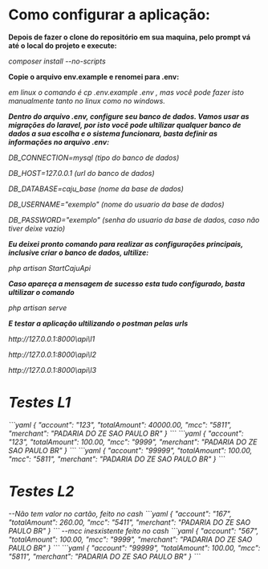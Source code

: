 
<p align="center">
    <b><h1>Como configurar a aplicação:</h1></b>
    <b><p>Depois de fazer o clone do repositório em sua maquina, pelo prompt vá até o local do projeto e execute:</p></b>
    <p><i>composer install --no-scripts</i></p>
    <b><p>Copie o arquivo env.example e renomei para .env:</p></b>
    <p><i>em linux o comando é cp .env.example .env , mas você pode fazer isto manualmente tanto no linux como no windows.<i></p>
    <b><p>Dentro do arquivo .env, configure seu banco de dados. Vamos usar as migrações do laravel, por isto você pode ultilizar qualquer banco de dados a sua escolha e o sistema funcionara, basta definir as informações no arquivo .env:</p></b>
    <p><i>DB_CONNECTION=mysql  (tipo do banco de dados)</p>
    <p>DB_HOST=127.0.0.1        (url do banco de dados)</p>
    <p>DB_DATABASE=caju_base     (nome da base de dados)</p>
    <p> DB_USERNAME="exemplo"   (nome do usuario da base de dados)</p>
    <p>DB_PASSWORD="exemplo"    (senha do usuario da base de dados, caso não tiver deixe vazio)</i></p>
    <b><p>Eu deixei pronto comando para realizar as configurações principais, inclusive criar o banco de dados, ultilize:</p></b>
    <p><i>php artisan StartCajuApi</i></p>
    <b><p>Caso apareça a mensagem de sucesso esta tudo configurado, basta ultilizar o comando</p></b>
    <p><i>php artisan serve</i></p>
    <b><p>E testar a aplicação ultilizando o postman pelas urls</p></b>
    <p><i>http://127.0.0.1:8000\api\l1</i></p>
    <p><i>http://127.0.0.1:8000\api\l2</i></p>
    <p><i>http://127.0.0.1:8000\api\l3</i></p>
 </p>

<p><h1>Testes L1</h1></p>
```yaml
{
	"account": "123",
	"totalAmount": 40000.00,
	"mcc": "5811",
	"merchant": "PADARIA DO ZE               SAO PAULO BR"
}
```
```yaml
{
	"account": "123",
	"totalAmount": 100.00,
	"mcc": "9999",
	"merchant": "PADARIA DO ZE               SAO PAULO BR"
}
```
```yaml
{
	"account": "99999",
	"totalAmount": 100.00,
	"mcc": "5811",
	"merchant": "PADARIA DO ZE               SAO PAULO BR"
}
```
<p><h1>Testes L2</h1></p>
--Não tem valor no cartão, feito no cash
```yaml
{
	"account": "167",
	"totalAmount": 260.00,
	"mcc": "5411",
	"merchant": "PADARIA DO ZE               SAO PAULO BR"
}
```
--mcc inesxistente feito no cash
```yaml
{
	"account": "567",
	"totalAmount": 100.00,
	"mcc": "9999",
	"merchant": "PADARIA DO ZE               SAO PAULO BR"
}
```
```yaml
{
	"account": "99999",
	"totalAmount": 100.00,
	"mcc": "5811",
	"merchant": "PADARIA DO ZE               SAO PAULO BR"
}
```
